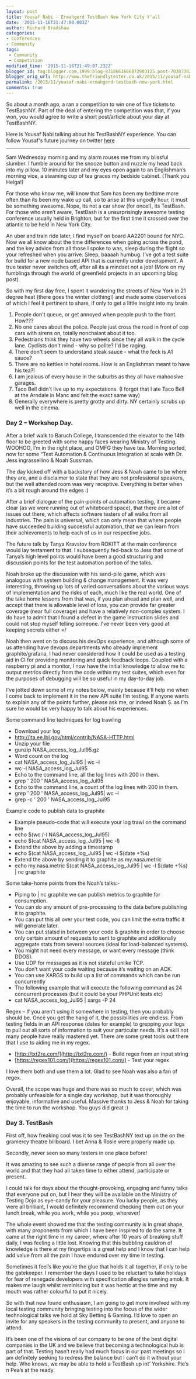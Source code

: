 ```yaml
---
layout: post
title: Yousaf Nabi - Ermahgerd TestBash New York City Y'all
date: '2015-11-16T21:47:00.003Z'
author: Richard Bradshaw
categories:
- Conferences
- Community
tags: 
 - Community
 - Competition
modified_time: '2015-11-16T21:49:07.232Z'
blogger_id: tag:blogger.com,1999:blog-8318661666872903125.post-7038730230116677357
blogger_orig_url: http://www.thefriendlytester.co.uk/2015/11/yousaf-nabi-ermahgerd-testbash-new-york.html
permalink: /2015/11/yousaf-nabi-ermahgerd-testbash-new-york.html
comments: true
---
```


So about a month ago, a ran a competition to win one of five tickets to TestBashNY. Part of the deal of entering the competition was that, if you won, you would agree to write a short post/article about your day at TestBashNY.  

Here is Yousaf Nabi talking about his TestBashNY experience. You can follow Yousaf's future journey on twitter [here](https://twitter.com/YOU54F)  

---

5am Wednesday morning and my alarm rouses me from my blissful slumber. I fumble around for the snooze button and nuzzle my head back into my pillow. 10 minutes later and my eyes open again to an Englishman’s morning vice, a steaming cup of tea graces my bedside cabinet. (Thank you Helga!)  

For those who know me, will know that 5am has been my bedtime more often than its been my wake up call, so to arise at this ungodly hour, it must be something awesome. Nope, its not a car show (for once!), its TestBash. For those who aren’t aware, TestBash is a unsurprisingly awesome testing conference usually held in Brighton, but for the first time it crossed over the atlantic to be held in New York City.  

An uber and train ride later, I find myself on board AA2201 bound for NYC. Now we all know about the time differences when going across the pond, and the key advice from all those I spoke to was, sleep during the flight so your refreshed when you arrive. Sleep, baaaah humbug. I’ve got a test suite for build for a new node based API that is currently under development. A true tester never switches off, after all its a mindset not a job! (More on my fumblings through the world of greenfield projects in an upcoming blog post).  

So with my first day free, I spent it wandering the streets of New York in 21 degree heat (there goes the winter clothing!) and made some observations of which I feel it pertinent to share, if only to get a little insight into my brain.  

1.  People don't queue, or get annoyed when people push to the front. How??? 
2.  No one cares about the police. People just cross the road in front of cop cars with sirens on, totally nonchalant about it too.  
3.  Pedestrians think they have two wheels since they all walk in the cycle lane. Cyclists don't mind - why so polite? I'd be raging.  
4.  There don't seem to understand steak sauce - what the feck is A1 sauce?  
5.  There are no kettles in hotel rooms. How is an Englishman meant to have his tea?!  
6.  I am jealous of every house in the suburbs as they all have mahoosive garages.  
7.  Taco Bell didn't live up to my expectations. (I forgot that I ate Taco Bell at the Arndale in Manc and felt the exact same way) 
8.  Generally everywhere is pretty grotty and dirty. NY certainly scrubs up well in the cinema.

### Day 2 – Workshop Day.

After a brief walk to Baruch College, I transcended the elevator to the 14th floor to be greeted with some happy faces wearing Ministry of Testing. WOOHOO, I’m in the right place, and OMFG they have tea. Morning sorted, now for some “Test Automation & Continuous Integration at scale with Dr. Jess ingrassellino & Noah Sussman.  

The day kicked off with a backstory of how Jess & Noah came to be where they are, and a disclaimer to state that they are not professional speakers, but the well attended room was very receptive. Everything is better when it’s a bit rough around the edges :)  

After a brief dialogue of the pain-points of automation testing, it became clear (as we were running out of whiteboard space), that there are a lot of issues out there, which affects software testers of all walks from all industries. The pain is universal, which can only mean that where people have succeeded building successful automation, that we can learn from their achievements to help each of us in our respective jobs.  

The future talk by Tanya Kravstov from ROKITT at the main conference would lay testament to that. I subsequently fed-back to Jess that some of Tanya’s high level points would have been a good structuring and discussion points for the test automation portion of the talks.  

Noah broke up the discussion with his sand-pile game, which was analogous with system building & change management. It was very interesting, throwing up lots of varied conversations about the various ways of implementation and the risks of each, much like the real world. One of the take home lessons from that was, if you plan ahead and plan well, and accept that there is allowable level of loss, you can provide far greater coverage (near full coverage) and have a relatively non-complex system. I do have to admit that I found a defect in the game instruction slides and could not stop myself telling someone. I’ve never been very good at keeping secrets either =/  

Noah then went on to discuss his devOps experience, and although some of us attending have devops departments who already implement graphite/grafana, I had never considered how it could be used as a testing aid in CI for providing monitoring and quick feedback loops. Coupled with a raspberry pi and a monitor, I now have the initial knowledge to allow me to output metrics directly from the code within my test suites, which even for the purposes of debugging will be so useful in my day-to-day job.  

I’ve jotted down some of my notes below, mainly because it’ll help me when I come back to implement it in the new API suite I’m testing. If anyone wants to explain any of the points further, please ask me, or indeed Noah S. as I’m sure he would be very happy to talk about his experiences.  

Some command line techniques for log trawling  

*   Download your log
*   http://ita.ee.lbl.gov/html/contrib/NASA-HTTP.html
*   Unzip your file
*   gunzip NASA_access_log_Jul95.gz
*   Word count on the log
*   cat NASA_access_log_Jul95 \| wc –l
*   wc -l NASA_access_log_Jul95
*   Echo to the command line, all the log lines with 200 in them.
*   grep ' 200 ' NASA_access_log_Jul95
*   Echo to the command line, a count of the log lines with 200 in them.
*   grep ' 200 ' NASA_access_log_Jul95\| wc –l
*   grep -c ' 200 ' NASA_access_log_Jul95  

Example code to publish data to graphite  
*   Example pseudo-code that will execute your log trawl on the command line
*   echo $(wc /-l NASA_access_log_Jul95)
*   echo $(cat NASA_access_log_Jul95 \| wc -l)
*   Extend the above by adding a timestamp
*   echo $(cat NASA_access_log_Jul95 \| wc -l $(date +%s)
*   Extend the above by sending it to graphite as my.nasa.metric
*   echo my.nasa.metric $(cat NASA_access_log_Jul95 \| wc -l $(date +%s) \| nc graphite 

Some take-home points from the Noah’s talks:-  
*   Piping to \| nc graphite we can publish metrics to graphite for consumption.
*   You can do any amount of pre-processing to the data before publishing it to graphite.
*   You can put this all over your test code, you can limit the extra traffic it will generate later.
*   You can put statsd in between your code & graphite in order to choose only certain amount of requests to sent to graphite and additionally aggregate stats from several sources (ideal for load-balanced systems).
*   You might not need every message, or want every message (think DDOS).
*   Use UDP for messages as it is not stateful unlike TCP.
*   You don’t want your code waiting because it’s waiting on an ACK.
*   You can use XARGS to build up a list of commands which can be run concurrently
*   The following example that will execute the following command as 24 concurrent processes (but it could be your PHPUnit tests etc)
*   cat NASA_access_log_Jul95 \| xargs -P 24

Regex – If you aren’t using it somewhere in testing, then you probably should be. Once you get the hang of it, the possibilities are endless. From testing fields in an API response (dates for example) to grepping your logs to pull out all sorts of information to suit your particular needs. It’s a skill not many people have really mastered yet. There are some great tools out there that I use to aiding me in my regex.  
*   [http://txt2re.com/](http://txt2re.com/) - Build regex from an input string
*   [https://regex101.com/](https://regex101.com/) - Test your regex

I love them both and use them a lot. Glad to see Noah was also a fan of regex.  

Overall, the scope was huge and there was so much to cover, which was probably unfeasible for a single day workshop, but it was thoroughly enjoyable, informative and useful. Massive thanks to Jess & Noah for taking the time to run the workshop. You guys did great :)  

### Day 3\. TestBash

First off, how freaking cool was it to see TestBashNY text up on the on the gramercy theatre billboard. I bet Anna & Rosie were properly made up.  

Secondly, never seen so many testers in one place before!  

It was amazing to see such a diverse range of people from all over the world and that they had all taken time to either attend, participate or present.  

I could talk for days about the thought-provoking, engaging and funny talks that everyone put on, but I hear they will be available on the Ministry of Testing Dojo as eye-candy for your pleasure. You lucky people, as they were all brilliant, I would definitely recommend checking them out on your lunch break, while you work, while you poop, wherever!  

The whole event showed me that the testing community is in great shape, with many proponents from which I have been inspired to do the same. It came at the right time in my career, where after 10 years of breaking stuff daily, I was feeling a little lost. Knowing that this bubbling cauldron of knowledge is there at my fingertips is a great help and I know that I can help add value from all the pain I have endured over my time in testing.  

Sometimes it feel’s like you’re the glue that holds it all together, if only to be the gatekeeper. I remember the days I used to be reluctant to take holidays for fear of renegade developers with specification allergies running amok. It makes me laugh whilst reminiscing but it was hectic at the time and my mouth was rather colourful to put it nicely.  

So with that new found enthusiasm, I am going to get more involved with my local testing community bringing testing into the focus of the wider technological talks we hold at Sky Betting & Gaming. I’d love to open an invite for any speakers in the testing community to present, and anyone to attend.  

It’s been one of the visions of our company to be one of the best digital companies in the UK and we believe that becoming a technological hub is part of that. Testing hasn’t really had much focus in our past meetings so I am definitely seeking to redress the balance but I can’t do it without your help. Who knows, we may be able to hold a TestBash up int’ Yorkshire. Pie’s n Pea’s at the ready.
